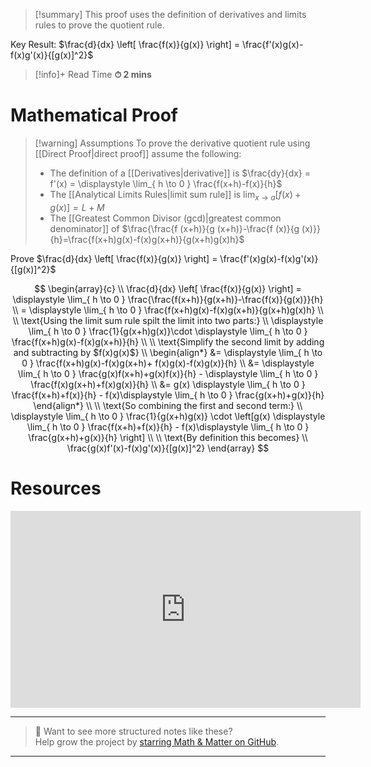 
> [!summary]
This proof uses the definition of derivatives and limits rules to prove the quotient rule.
> 
Key Result:
$\frac{d}{dx} \left[  \frac{f(x)}{g(x)}  \right] = \frac{f'(x)g(x)-f(x)g'(x)}{[g(x)]^2}$

>[!info]+ Read Time
**⏱ 2 mins**

# Mathematical Proof
> [!warning] Assumptions
To prove the derivative quotient rule using [[Direct Proof|direct proof]] assume the following:
> - The definition of a [[Derivatives|derivative]] is $\frac{dy}{dx} =  f'(x) = \displaystyle \lim_{ h \to 0 } \frac{f(x+h)-f(x)}{h}$
> - The [[Analytical Limits Rules|limit sum rule]] is $\displaystyle \lim_{ x \to a } [f (x)+g (x)]=L+M$ 
> - The [[Greatest Common Divisor (gcd)|greatest common denominator]] of $\frac{\frac{f (x+h)}{g (x+h)}-\frac{f (x)}{g (x)}}{h}=\frac{f(x+h)g(x)-f(x)g(x+h)}{g(x+h)g(x)h}$

Prove $\frac{d}{dx} \left[  \frac{f(x)}{g(x)}  \right] = \frac{f'(x)g(x)-f(x)g'(x)}{[g(x)]^2}$

$$
\begin{array}{c} \\
\frac{d}{dx} \left[ \frac{f(x)}{g(x)} \right] = \displaystyle \lim_{ h \to 0 } \frac{\frac{f(x+h)}{g(x+h)}-\frac{f(x)}{g(x)}}{h}  \\
= \displaystyle \lim_{ h \to 0 } \frac{f(x+h)g(x)-f(x)g(x+h)}{g(x+h)g(x)h} \\
 \\
\text{Using the limit sum rule spilt the limit into two parts:} \\
\displaystyle \lim_{ h \to 0 } \frac{1}{g(x+h)g(x)}\cdot \displaystyle \lim_{ h \to 0 } \frac{f(x+h)g(x)-f(x)g(x+h)}{h}  \\
 \\
\text{Simplify the second limit by adding and subtracting by $f(x)g(x)$} \\
\begin{align*}
 &=  \displaystyle \lim_{ h \to 0 } \frac{f(x+h)g(x)-f(x)g(x+h)+ f(x)g(x)-f(x)g(x)}{h} \\
 &=   \displaystyle \lim_{ h \to 0 } \frac{g(x)f(x+h)+g(x)f(x)}{h} - \displaystyle \lim_{ h \to 0 } \frac{f(x)g(x+h)+f(x)g(x)}{h} \\ 
 &= g(x) \displaystyle \lim_{ h \to 0 }  \frac{f(x+h)+f(x)}{h} - f(x)\displaystyle \lim_{ h \to 0 } \frac{g(x+h)+g(x)}{h} 
\end{align*}
\\ \\
\text{So combining the first and second term:}
\\
\displaystyle \lim_{ h \to 0 } \frac{1}{g(x+h)g(x)} \cdot \left[g(x) \displaystyle \lim_{ h \to 0 }  \frac{f(x+h)+f(x)}{h} - f(x)\displaystyle \lim_{ h \to 0 } \frac{g(x+h)+g(x)}{h} \right] \\
\\
\text{By definition this becomes} \\
\frac{g(x)f'(x)-f(x)g'(x)}{[g(x)]^2}
\end{array}
$$

# Resources
<iframe width="560" height="315" src="https://www.youtube.com/embed/jxxzbMxihjQ?si=KzNQOWNiejPb7RzM" title="YouTube video player" frameborder="0" allow="accelerometer; autoplay; clipboard-write; encrypted-media; gyroscope; picture-in-picture; web-share" referrerpolicy="strict-origin-when-cross-origin" allowfullscreen></iframe>


---

> 📂 Want to see more structured notes like these?  
> Help grow the project by [starring Math & Matter on GitHub](https://github.com/rajeevphysics/Obsidian-MathMatter).

---
